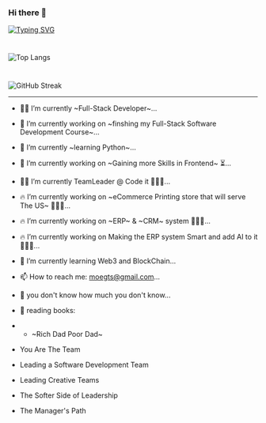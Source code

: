 ### Hi there 👋
[![Typing SVG](https://readme-typing-svg.herokuapp.com/?multiline=true&width=500&lines=Full-Stack+Developer+++++++++++++++++)](https://git.io/typing-svg)

# #
![Top Langs](https://github-readme-stats.vercel.app/api/top-langs/?username=moegts&layout=compact)

# #

![GitHub Streak](https://github-readme-streak-stats.herokuapp.com/?user=moegts&theme=neon-palenight&hide_border=true)

- - -
- 💪🏻 I’m currently ~Full-Stack Developer~...
- 🔭 I’m currently working on ~finshing my Full-Stack Software Development Course~...
- 🌱 I’m currently ~learning Python~...
- 🔭 I’m currently working on ~Gaining more Skills in Frontend~ ⏳...
- ✌🏻 I’m currently TeamLeader @ Code it 👨🏻‍💻...
- 🔥 I’m currently working on ~eCommerce Printing store that will serve The US~ 👨🏻‍💻...
- 🔥 I’m currently working on ~ERP~ & ~CRM~ system 👨🏻‍💻...
- 🔥 I’m currently working on Making the ERP system Smart and add AI to it👨🏻‍💻...


- 🌱 I’m currently learning Web3 and BlockChain...
- 📫 How to reach me: moegts@gmail.com...
- 💬 you don't know how much you don't know...
- 📖 reading books:
- - ~Rich Dad Poor Dad~
- You Are The Team
- Leading a Software Development Team
- Leading Creative Teams
- The Softer Side of Leadership
- The Manager's Path

<!--
**moegts/moegts** is a ✨ _special_ ✨ repository because its `README.md` (this file) appears on your GitHub profile.

Here are some ideas to get you started:

- 🔭 I’m currently working on finshing my Full-Stack Software Development Course...
- 🌱 I’m currently learning JavaScript ...
- 👯 I’m looking to collaborate on Data Science Machine Learning...
- 🤔 I’m looking for help with ...
- 💬 Ask me about ...
- 📫 How to reach me: moegts@gmail.com...
- 😄 Pronouns: ...
- ⚡ Fun fact: ...
-->
